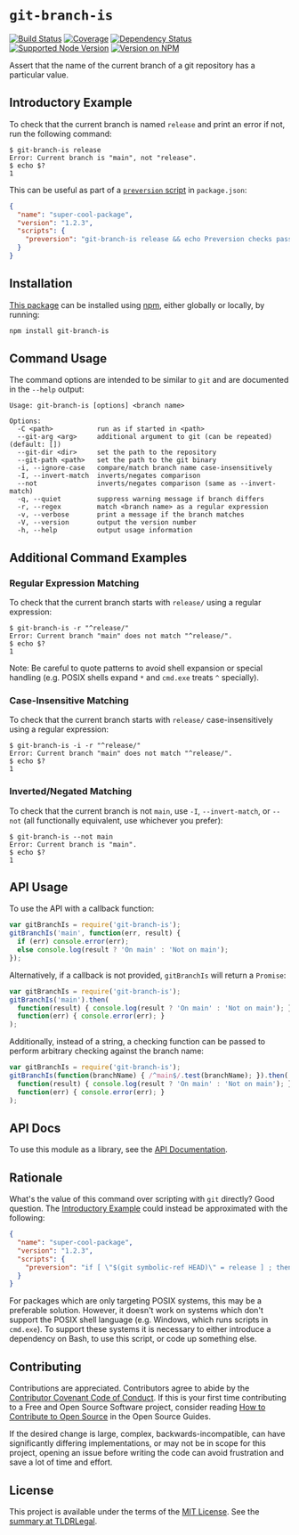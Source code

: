 `git-branch-is`
===============

[![Build Status](https://img.shields.io/github/workflow/status/kevinoid/git-branch-is/Node.js%20CI/main.svg?style=flat&label=build)](https://github.com/kevinoid/git-branch-is/actions?query=branch%3Amain)
[![Coverage](https://img.shields.io/codecov/c/github/kevinoid/git-branch-is.svg?style=flat)](https://codecov.io/github/kevinoid/git-branch-is?branch=main)
[![Dependency Status](https://img.shields.io/david/kevinoid/git-branch-is.svg?style=flat)](https://david-dm.org/kevinoid/git-branch-is)
[![Supported Node Version](https://img.shields.io/node/v/git-branch-is.svg?style=flat)](https://www.npmjs.com/package/git-branch-is)
[![Version on NPM](https://img.shields.io/npm/v/git-branch-is.svg?style=flat)](https://www.npmjs.com/package/git-branch-is)

Assert that the name of the current branch of a git repository has a particular value.

## Introductory Example

To check that the current branch is named `release` and print an error if not,
run the following command:

```
$ git-branch-is release
Error: Current branch is "main", not "release".
$ echo $?
1
```

This can be useful as part of a [`preversion`
script](https://docs.npmjs.com/cli/version) in `package.json`:

```json
{
  "name": "super-cool-package",
  "version": "1.2.3",
  "scripts": {
    "preversion": "git-branch-is release && echo Preversion checks passed."
  }
}
```

## Installation

[This package](https://www.npmjs.com/package/browserify) can be installed
using [npm](https://www.npmjs.com/), either globally or locally, by running:

```sh
npm install git-branch-is
```

## Command Usage

The command options are intended to be similar to `git` and are documented in
the `--help` output:

```
Usage: git-branch-is [options] <branch name>

Options:
  -C <path>           run as if started in <path>
  --git-arg <arg>     additional argument to git (can be repeated) (default: [])
  --git-dir <dir>     set the path to the repository
  --git-path <path>   set the path to the git binary
  -i, --ignore-case   compare/match branch name case-insensitively
  -I, --invert-match  inverts/negates comparison
  --not               inverts/negates comparison (same as --invert-match)
  -q, --quiet         suppress warning message if branch differs
  -r, --regex         match <branch name> as a regular expression
  -v, --verbose       print a message if the branch matches
  -V, --version       output the version number
  -h, --help          output usage information
```

## Additional Command Examples

### Regular Expression Matching

To check that the current branch starts with `release/` using a regular
expression:

```
$ git-branch-is -r "^release/"
Error: Current branch "main" does not match "^release/".
$ echo $?
1
```

Note:  Be careful to quote patterns to avoid shell expansion or special
handling (e.g. POSIX shells expand `*` and `cmd.exe` treats `^` specially).

### Case-Insensitive Matching

To check that the current branch starts with `release/` case-insensitively
using a regular expression:

```
$ git-branch-is -i -r "^release/"
Error: Current branch "main" does not match "^release/".
$ echo $?
1
```

### Inverted/Negated Matching

To check that the current branch is not `main`, use `-I`, `--invert-match`,
or `--not` (all functionally equivalent, use whichever you prefer):

```
$ git-branch-is --not main
Error: Current branch is "main".
$ echo $?
1
```

## API Usage

To use the API with a callback function:

```js
var gitBranchIs = require('git-branch-is');
gitBranchIs('main', function(err, result) {
  if (err) console.error(err);
  else console.log(result ? 'On main' : 'Not on main');
});
```

Alternatively, if a callback is not provided, `gitBranchIs` will return a
`Promise`:

```js
var gitBranchIs = require('git-branch-is');
gitBranchIs('main').then(
  function(result) { console.log(result ? 'On main' : 'Not on main'); },
  function(err) { console.error(err); }
);
```

Additionally, instead of a string, a checking function can be passed to
perform arbitrary checking against the branch name:

```js
var gitBranchIs = require('git-branch-is');
gitBranchIs(function(branchName) { /^main$/.test(branchName); }).then(
  function(result) { console.log(result ? 'On main' : 'Not on main'); },
  function(err) { console.error(err); }
);
```

## API Docs

To use this module as a library, see the [API
Documentation](https://kevinoid.github.io/git-branch-is/api).

## Rationale

What's the value of this command over scripting with `git` directly?  Good
question.  The [Introductory Example](#introductory-example) could instead be
approximated with the following:

```json
{
  "name": "super-cool-package",
  "version": "1.2.3",
  "scripts": {
    "preversion": "if [ \"$(git symbolic-ref HEAD)\" = release ] ; then echo Preversion checks passed. ; else echo Error: Not on branch release. ; exit 1 ; fi"
  }
}
```

For packages which are only targeting POSIX systems, this may be a preferable
solution.  However, it doesn't work on systems which don't support the POSIX
shell language (e.g. Windows, which runs scripts in `cmd.exe`).  To support
these systems it is necessary to either introduce a dependency on Bash, to
use this script, or code up something else.

## Contributing

Contributions are appreciated.  Contributors agree to abide by the [Contributor
Covenant Code of
Conduct](https://www.contributor-covenant.org/version/1/4/code-of-conduct.html).
If this is your first time contributing to a Free and Open Source Software
project, consider reading [How to Contribute to Open
Source](https://opensource.guide/how-to-contribute/)
in the Open Source Guides.

If the desired change is large, complex, backwards-incompatible, can have
significantly differing implementations, or may not be in scope for this
project, opening an issue before writing the code can avoid frustration and
save a lot of time and effort.

## License

This project is available under the terms of the [MIT License](LICENSE.txt).
See the [summary at TLDRLegal](https://tldrlegal.com/license/mit-license).
